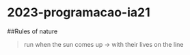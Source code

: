 # 2023-programacao-ia21

##Rules of nature

> run when the sun comes up
-> with their lives on the line